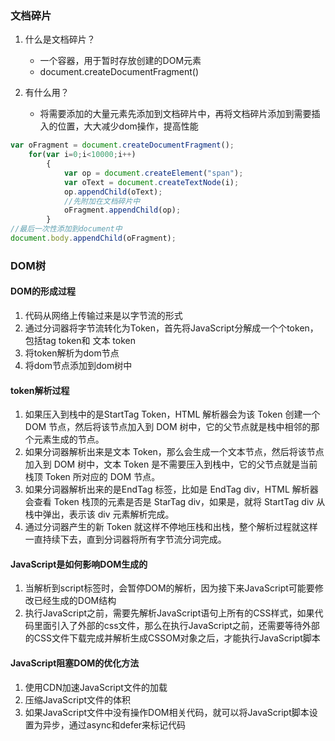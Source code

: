 ### 文档碎片
1. 什么是文档碎片？
    * 一个容器，用于暂时存放创建的DOM元素
    * document.createDocumentFragment()

2. 有什么用？
    * 将需要添加的大量元素先添加到文档碎片中，再将文档碎片添加到需要插入的位置，大大减少dom操作，提高性能

```js
var oFragment = document.createDocumentFragment(); 
    for(var i=0;i<10000;i++)
        { 
            var op = document.createElement("span"); 
            var oText = document.createTextNode(i); 
            op.appendChild(oText); 
            //先附加在文档碎片中
            oFragment.appendChild(op);  
        } 
//最后一次性添加到document中
document.body.appendChild(oFragment); 

```

### DOM树

#### DOM的形成过程
1. 代码从网络上传输过来是以字节流的形式
2. 通过分词器将字节流转化为Token，首先将JavaScript分解成一个个token，包括tag token和 文本 token
3. 将token解析为dom节点
4. 将dom节点添加到dom树中

#### token解析过程
1. 如果压入到栈中的是StartTag Token，HTML 解析器会为该 Token 创建一个 DOM 节点，然后将该节点加入到 DOM 树中，它的父节点就是栈中相邻的那个元素生成的节点。
2. 如果分词器解析出来是文本 Token，那么会生成一个文本节点，然后将该节点加入到 DOM 树中，文本 Token 是不需要压入到栈中，它的父节点就是当前栈顶 Token 所对应的 DOM 节点。
3. 如果分词器解析出来的是EndTag 标签，比如是 EndTag div，HTML 解析器会查看 Token 栈顶的元素是否是 StarTag div，如果是，就将 StartTag div 从栈中弹出，表示该 div 元素解析完成。
4. 通过分词器产生的新 Token 就这样不停地压栈和出栈，整个解析过程就这样一直持续下去，直到分词器将所有字节流分词完成。

#### JavaScript是如何影响DOM生成的
1. 当解析到script标签时，会暂停DOM的解析，因为接下来JavaScript可能要修改已经生成的DOM结构
2. 执行JavaScript之前，需要先解析JavaScript语句上所有的CSS样式，如果代码里面引入了外部的css文件，那么在执行JavaScript之前，还需要等待外部的CSS文件下载完成并解析生成CSSOM对象之后，才能执行JavaScript脚本

#### JavaScript阻塞DOM的优化方法
1. 使用CDN加速JavaScript文件的加载
2. 压缩JavaScript文件的体积
3. 如果JavaScript文件中没有操作DOM相关代码，就可以将JavaScript脚本设置为异步，通过async和defer来标记代码